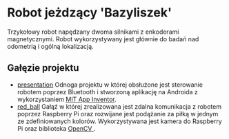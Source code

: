 # Robot jeżdzący 'Bazyliszek'
Trzykołowy robot napędzany dwoma silnikami z enkoderami magnetycznymi. Robot wykorzystywany jest głównie do badań nad odometrią i ogólną lokalizacją.
## Gałęzie projektu
* [presentation](https://github.com/gregg127/Bazyliszek/tree/presentation)
Odnoga projektu w której obsłużone jest sterowanie robotem poprzez Bluetooth i stworzoną aplikację na Androida z wykorzystaniem [MIT App Inventor](http://appinventor.mit.edu/).
* [red_ball](https://github.com/gregg127/Bazyliszek/tree/red_balls)
Gałąź w której zrealizowana jest zdalna komunikacja z robotem poprzez Raspberry Pi oraz rozwijane jest podążanie za piłką w jednym ze zdefiniowanych kolorów. Wykorzystywana jest kamera do Raspberry Pi oraz biblioteka [OpenCV ](https://opencv.org/).
